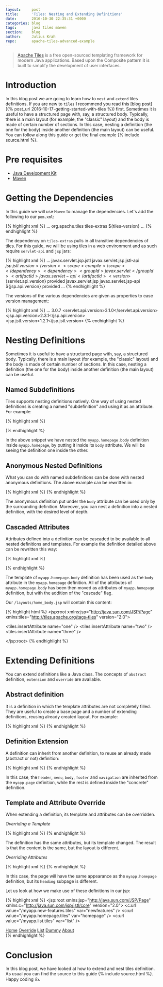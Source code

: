 ```yaml
---
layout:     post
title:      'Tiles: Nesting and Extending Definitions'
date:       2016-10-30 22:35:31 +0000
categories: blog
tags:       java tiles maven
section:    blog
author:     Julius Krah
repo:       apache-tiles-advanced-example
---
```

> [Apache Tiles][Tiles] is a free open-sourced templating framework for modern Java applications. Based upon the Composite pattern 
  it is built to simplify the development of user interfaces.

# Introduction
In this blog post we are going to learn how to `nest` and `extend` tiles definitions. If you are new to `tiles` I recommend you read
this [blog post]({% post_url 2016-10-17-getting-started-with-tiles %}) first. Sometimes it is useful to have a structured page with, 
say, a structured body. Typically, there is a main layout (for example, the "classic" layout) and the body is made of certain number 
of sections. In this case, nesting a definition (the one for the body) inside another definition (the main layout) can be useful.  
You can follow along this guide or get the final example {% include source.html %}.

# Pre requisites
- [Java Development Kit][JDK]  
- [Maven][]

# Getting the Dependencies
In this guide we will use `Maven` to manage the dependencies. Let's add the following to our `pom.xml`:

{% highlight xml %}
<dependencies>
  ...
  <dependency>
    <groupId>org.apache.tiles</groupId>
    <artifactId>tiles-extras</artifactId>
    <version>${tiles-version}</version>
  </dependency>
  ...
</dependencies>
{% endhighlight %}

The dependency on `tiles-extras` pulls in all transitive dependencies of tiles. For this guide, we will be using tiles in a web
environment and as such require `servlet-api` and `jsp` jars:

{% highlight xml %}
<dependencies>
  ...
  <dependency>
    <groupId>javax.servlet.jsp.jstl</groupId>
    <artifactId>javax.servlet.jsp.jstl-api</artifactId>
    <version>${jsp.jstl.version}</version>
    <scope>compile</scope>
  </dependency>
  <dependency>
    <groupId>javax.servlet</groupId>
    <artifactId>javax.servlet-api</artifactId>
    <version>${servlet.api.version}</version>
    <scope>provided</scope>
  </dependency>
  <dependency>
    <groupId>javax.servlet.jsp</groupId>
    <artifactId>javax.servlet.jsp-api</artifactId>
    <version>${jsp.api.version}</version>
    <scope>provided</scope>
  </dependency>
  ...
</dependencies>
{% endhighlight %}

The versions of the various dependencies are given as properties to ease version management:

{% highlight xml %}
<properties>
  ...
  <tiles-version>3.0.7</tiles-version>
  <servlet.api.version>3.1.0</servlet.api.version>
  <jsp.api.version>2.3.1</jsp.api.version>
  <jsp.jstl.version>1.2.1</jsp.jstl.version>
</properties>
{% endhighlight %}

# Nesting Definitions
Sometimes it is useful to have a structured page with, say, a structured body. Typically, there is a main layout (for example, 
the "classic" layout) and the body is made of certain number of sections. In this case, nesting a definition (the one for the 
body) inside another definition (the main layout) can be useful.

## Named Subdefinitions
Tiles supports nesting definitions natively. One way of using nested definitions is creating a named "subdefinition" and using 
it as an attribute. For example:

{% highlight xml %}
<definition name="myapp.homepage.body" template="/layouts/home_body.jsp">
  <put-attribute name="one" value="/tiles/blog_one.jsp" />
  <put-attribute name="two" value="/tiles/blog_two.jsp" />
  <put-attribute name="three" value="/tiles/blog_three.jsp" />
</definition>

<definition name="myapp.homepage" template="/layouts/classic.jsp">
  <put-attribute name="title" value="Tiles: Nesting and Extending Definitions" />
  <put-attribute name="header" value="/tiles/banner.jsp" />
  <put-attribute name="menu" value="/tiles/common_menu.jsp" />
  <put-attribute name="body" value="myapp.homepage.body" />
  <put-attribute name="footer" value="/tiles/credits.jsp" />
  <put-attribute name="heading" value="/tiles/blog_header.jsp" />
  <put-attribute name="navigation" value="/tiles/navigation.jsp" />
</definition>
{% endhighlight %}

In the above snippet we have nested the `myapp.homepage.body` definition inside `myapp.homepage`, by putting it 
inside its `body` attribute. We will be seeing the definition one inside the other.

## Anonymous Nested Definitions
What you can do with named subdefinitions can be done with nested anonymous definitions. The above example can be rewritten in:

{% highlight xml %}
<definition name="myapp.homepage" template="/layouts/classic.jsp">
  <put-attribute name="title" value="Tiles: Nesting and Extending Definitions" />
  <put-attribute name="header" value="/tiles/banner.jsp" />
  <put-attribute name="menu" value="/tiles/common_menu.jsp" />
  <put-attribute name="body">
    <definition template="/layouts/home_body.jsp">
      <put-attribute name="one" value="/tiles/blog_one.jsp" />
      <put-attribute name="two" value="/tiles/blog_two.jsp" />
      <put-attribute name="three" value="/tiles/blog_three.jsp" />
    </definition>
  </put-attribute>
  <put-attribute name="footer" value="/tiles/credits.jsp" />
  <put-attribute name="heading" value="/tiles/blog_header.jsp" />
  <put-attribute name="navigation" value="/tiles/navigation.jsp" />
</definition>
{% endhighlight %}

The anonymous definition put under the `body` attribute can be used only by the surrounding definition. Moreover, you can nest a 
definition into a nested definition, with the desired level of depth.

## Cascaded Attributes
Attributes defined into a definition can be cascaded to be available to all nested definitions and templates. For example the 
definition detailed above can be rewritten this way:

{% highlight xml %}
<definition name="myapp.homepage" template="/layouts/classic.jsp">
  <put-attribute name="title" value="Tiles: Nesting and Extending Definitions" />
  <put-attribute name="header" value="/tiles/banner.jsp" />
  <put-attribute name="menu" value="/tiles/common_menu.jsp" />
  <put-attribute name="body" value="/layouts/home_body.jsp" />
  <put-attribute name="footer" value="/tiles/credits.jsp" />
  <put-attribute name="heading" value="/tiles/blog_header.jsp" />
  <put-attribute name="navigation" value="/tiles/navigation.jsp" />

  <put-attribute name="one" value="/tiles/blog_one.jsp" cascade="true" />
  <put-attribute name="two" value="/tiles/blog_two.jsp" cascade="true" />
  <put-attribute name="three" value="/tiles/blog_three.jsp" cascade="true" />
</definition>
{% endhighlight %}

The template of `myapp.homepage.body` definition has been used as the `body` attribute in the `myapp.homepage` definition. 
All of the attributes of `myapp.homepage.body` has been then moved as attributes of `myapp.homepage` definition, but with 
the addition of the "cascade" flag.

Our `/layouts/home_body.jsp` will contain this content:

{% highlight html %}
<jsp:root xmlns:jsp="http://java.sun.com/JSP/Page"
  xmlns:tiles="http://tiles.apache.org/tags-tiles" version="2.0">

  <tiles:insertAttribute name="one" />
  <tiles:insertAttribute name="two" />
  <tiles:insertAttribute name="three" />

</jsp:root>
{% endhighlight %}

# Extending Definitions
You can extend definitions like a Java class. The concepts of `abstract` definition, `extension` and `override` are available.

## Abstract definition
It is a definition in which the template attributes are not completely filled. They are useful to create a base page and a 
number of extending definitions, reusing already created layout. For example:

{% highlight xml %}
<definition name="myapp.homepage" template="/layouts/classic.jsp">
  <put-attribute name="header" value="/tiles/banner.jsp" />
  <put-attribute name="menu" value="/tiles/common_menu.jsp" />
  <put-attribute name="body">
    <definition template="/layouts/home_body.jsp">
      <put-attribute name="one" value="/tiles/blog_one.jsp" />
      <put-attribute name="two" value="/tiles/blog_two.jsp" />
      <put-attribute name="three" value="/tiles/blog_three.jsp" />
    </definition>
  </put-attribute>
  <put-attribute name="footer" value="/tiles/credits.jsp" />
  <put-attribute name="navigation" value="/tiles/navigation.jsp" />
</definition>
{% endhighlight %}

## Definition Extension
A definition can inherit from another definition, to reuse an already made (abstract or not) definition:

{% highlight xml %}
<definition name="myapp.new-features" extends="myapp.homepage">
  <put-attribute name="title" value="Extended Definition" />
  <put-attribute name="heading" value="/tiles/new_features_header.jsp" />
</definition>
{% endhighlight %}

In this case, the `header`, `menu`, `body`, `footer` and `navigation` are inherited from the `myapp.page` definition, while the rest 
is defined inside the "concrete" definition.

## Template and Attribute Override
When extending a definition, its template and attributes can be overridden.

*Overriding a Template*

{% highlight xml %}
<definition name="myapp.list" template="/layouts/variable_rows.jsp" extends="myapp.homepage">
{% endhighlight %}

The definition has the same attributes, but its template changed. The result is that the content is the same, 
but the layout is different.

*Overriding Attributes*

{% highlight xml %}
<definition name="myapp.new-features" extends="myapp.homepage">
  <put-attribute name="heading" value="/tiles/new_features_header.jsp" />
</definition>
{% endhighlight %}

In this case, the page will have the same appearance as the `myapp.homepage` definition, but its `heading` subpage is different.

Let us look at how we make use of these definitions in our jsp:

{% highlight xml %}
<jsp:root xmlns:jsp="http://java.sun.com/JSP/Page"
  xmlns:c="http://java.sun.com/jsp/jstl/core" version="2.0">
  <c:url value="/myapp.new-features.tiles" var="newfeatures" />
  <c:url value="/myapp.homepage.tiles" var="homepage" />
  <c:url value="/myapp.list.tiles" var="list" />
  <div class="container">
    <nav class="blog-nav">
      <a class="blog-nav-item active" href="${homepage}">Home</a> 
      <a class="blog-nav-item" href="${newfeatures}">Override</a> 
      <a class="blog-nav-item" href="${list}">List</a> 
      <a class="blog-nav-item" href="#">Dummy</a> 
      <a class="blog-nav-item" href="#">About</a>
    </nav>
  </div>
</jsp:root>
{% endhighlight %}

# Conclusion
In this blog post, we have looked at how to extend and nest tiles definition. As usual you can find the source to this guide 
{% include source.html %}. Happy coding :+1:.





[Maven]: http://maven.apache.org
[Tiles]: https://tiles.apache.org/framework/index.html
[JDK]: http://www.oracle.com/technetwork/java/javase/downloads/index.html